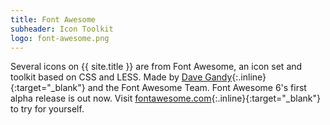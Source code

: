 ```yaml
---
title: Font Awesome
subheader: Icon Toolkit
logo: font-awesome.png
---
```


Several icons on {{ site.title }} are from Font Awesome, an icon set and toolkit based on CSS and LESS. Made by [Dave Gandy](https://twitter.com/davegandy?ref_src=twsrc%5Egoogle%7Ctwcamp%5Eserp%7Ctwgr%5Eauthor){:.inline}{:target="_blank"} and the Font Awesome Team. Font Awesome 6's first alpha release is out now. Visit [fontawesome.com](https://fontawesome.com/){:.inline}{:target="_blank"} to try for yourself.